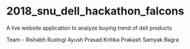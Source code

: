 # 2018_snu_dell_hackathon_falcons
A live website application to analyze buying trend of dell products

Team - 
 Rishabh Rustogi
 Ayush Prasad
 Kritika Prakash
 Samyak Bagra
